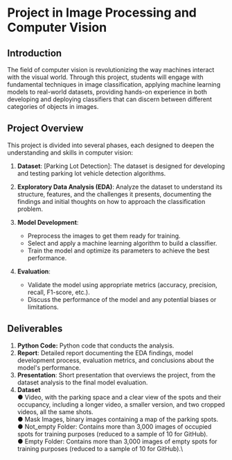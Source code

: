 # Project in Image Processing and Computer Vision

## Introduction
The field of computer vision is revolutionizing the way machines interact with the visual world. Through this project, students will engage with fundamental techniques in image classification, applying machine learning models to real-world datasets, providing hands-on experience in both developing and deploying classifiers that can discern between different categories of objects in images.

## Project Overview

This project is divided into several phases, each designed to deepen the understanding and skills in computer vision:

1. **Dataset**:
[Parking Lot Detection]: The dataset is designed for developing and testing parking lot vehicle detection algorithms.
   
2. **Exploratory Data Analysis (EDA)**: Analyze the dataset to understand its structure, features, and the challenges it presents, documenting the findings and initial thoughts on how to approach the classification problem.

3. **Model Development**:
   - Preprocess the images to get them ready for training.
   - Select and apply a machine learning algorithm to build a classifier.
   - Train the model and optimize its parameters to achieve the best performance.

4. **Evaluation**:
   - Validate the model using appropriate metrics (accuracy, precision, recall, F1-score, etc.).
   - Discuss the performance of the model and any potential biases or limitations.

## Deliverables

1. **Python Code:** Python code that conducts the analysis.
2. **Report**: Detailed report documenting the EDA findings, model development process, evaluation metrics, and conclusions about the model's performance.
3. **Presentation**: Short presentation that overviews the project, from the dataset analysis to the final model evaluation.
4. **Dataset**\
   ● Video, with the parking space and a clear view of the spots and their occupancy, including a longer video, a smaller version, and two cropped videos, all the same shots.\
   ● Mask Images, binary images containing a map of the parking spots.\
   ● Not_empty Folder: Contains more than 3,000 images of occupied spots for training purposes (reduced to a sample of 10 for GitHub).\
   ● Empty Folder: Contains more than 3,000 images of empty spots for training
   purposes (reduced to a sample of 10 for GitHub).\

